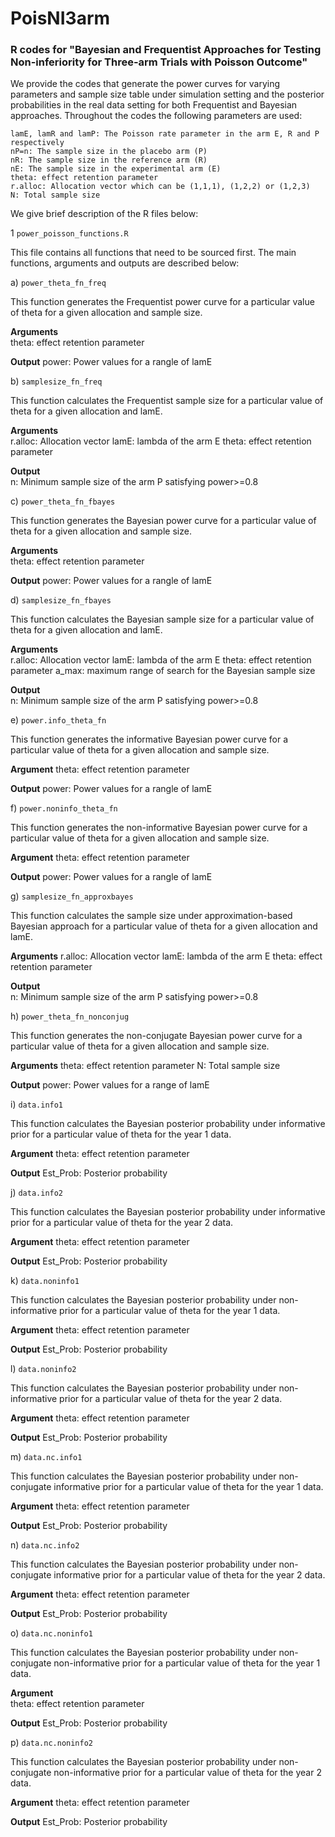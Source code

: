 # PoisNI3arm
### R codes for "Bayesian and Frequentist Approaches for Testing Non-inferiority for Three-arm Trials with Poisson Outcome"

We provide the codes that generate the power curves for varying parameters and sample size table under simulation setting and the posterior probabilities in the real data setting for both Frequentist and Bayesian approaches. Throughout the codes the following parameters are used:

```
lamE, lamR and lamP: The Poisson rate parameter in the arm E, R and P respectively
nP=n: The sample size in the placebo arm (P)
nR: The sample size in the reference arm (R)
nE: The sample size in the experimental arm (E)
theta: effect retention parameter
r.alloc: Allocation vector which can be (1,1,1), (1,2,2) or (1,2,3)
N: Total sample size
```

We give brief description of the R files below:


1 `power_poisson_functions.R` 

This file contains all functions that need to be sourced first. The main functions, arguments and outputs are described below:


a) `power_theta_fn_freq`

This function generates the Frequentist power curve for a particular value of theta for a given allocation and sample size.

**Arguments**   
theta: effect retention parameter

**Output** 
power: Power values for a rangle of lamE


b) `samplesize_fn_freq`

This function calculates the Frequentist sample size for a particular value of theta for a given allocation and lamE.

**Arguments**  
r.alloc: Allocation vector
lamE: lambda of the arm E
theta: effect retention parameter

**Output**  
n: Minimum sample size of the arm P satisfying power>=0.8


c) `power_theta_fn_fbayes`

This function generates the Bayesian power curve for a particular value of theta for a given allocation and sample size.

**Arguments**  
theta: effect retention parameter

**Output** 
power: Power values for a rangle of lamE


d) `samplesize_fn_fbayes`

This function calculates the Bayesian sample size for a particular value of theta for a given allocation and lamE.

**Arguments**  
r.alloc: Allocation vector
lamE: lambda of the arm E
theta: effect retention parameter
a_max: maximum range of search for the Bayesian sample size

**Output**  
n: Minimum sample size of the arm P satisfying power>=0.8


e) `power.info_theta_fn`

This function generates the informative Bayesian power curve for a particular value of theta for a given allocation and sample size.

**Argument** 
theta: effect retention parameter

**Output** 
power: Power values for a rangle of lamE


f) `power.noninfo_theta_fn` 

This function generates the non-informative Bayesian power curve for a particular value of theta for a given allocation and sample size.

**Argument** 
theta: effect retention parameter

**Output** 
power: Power values for a rangle of lamE


g) `samplesize_fn_approxbayes` 

This function calculates the sample size under approximation-based Bayesian approach for a particular value of theta for a given allocation and lamE.

**Arguments** 
r.alloc: Allocation vector
lamE: lambda of the arm E
theta: effect retention parameter

**Output**  
n: Minimum sample size of the arm P satisfying power>=0.8


h) `power_theta_fn_nonconjug`

This function generates the non-conjugate Bayesian power curve for a particular value of theta for a given allocation and sample size.

**Arguments** 
theta: effect retention parameter
N: Total sample size

**Output**
power: Power values for a range of lamE


 i) `data.info1` 

This function calculates the Bayesian posterior probability under informative prior for a particular value of theta for the year 1 data.
 
**Argument**
theta: effect retention parameter

**Output**
Est_Prob: Posterior probability


j) `data.info2` 

This function calculates the Bayesian posterior probability under informative prior for a particular value of theta for the year 2 data.

**Argument** 
theta: effect retention parameter

**Output**
Est_Prob: Posterior probability


k) `data.noninfo1`

This function calculates the Bayesian posterior probability under non-informative prior for a particular value of theta for the year 1 data.

**Argument**
theta: effect retention parameter

**Output**
Est_Prob: Posterior probability


l) `data.noninfo2` 

This function calculates the Bayesian posterior probability under non-informative prior for a particular value of theta for the year 2 data.

**Argument**
theta: effect retention parameter

**Output**
Est_Prob: Posterior probability


m) `data.nc.info1` 
 
This function calculates the Bayesian posterior probability under non-conjugate informative prior for a particular value of theta for the year 1 data.

**Argument** 
theta: effect retention parameter

**Output** 
Est_Prob: Posterior probability


n) `data.nc.info2` 

This function calculates the Bayesian posterior probability under non-conjugate informative prior for a particular value of theta for the year 2 data.

**Argument** 
theta: effect retention parameter

**Output** 
Est_Prob: Posterior probability


o) `data.nc.noninfo1` 

This function calculates the Bayesian posterior probability under non-conjugate non-informative prior for a particular value of theta for the year 1 data.

**Argument**  
theta: effect retention parameter

**Output** 
Est_Prob: Posterior probability


p) `data.nc.noninfo2`

This function calculates the Bayesian posterior probability under non-conjugate non-informative prior for a particular value of theta for the year 2 data.

**Argument** 
theta: effect retention parameter

**Output** 
Est_Prob: Posterior probability



